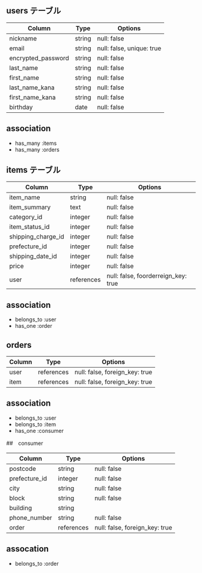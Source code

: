 ## users テーブル

| Column             | Type   | Options                  |
| ------------------ | ------ | ------------------------ |
| nickname           | string | null: false              |
| email              | string | null: false, unique: true|
| encrypted_password | string | null: false              |
| last_name          | string | null: false              |
| first_name         | string | null: false              |
| last_name_kana     | string | null: false              |
| first_name_kana    | string | null: false              |
| birthday           | date   | null: false              |

## association
- has_many :items
- has_many :orders

## items テーブル

| Column             | Type       | Options                        |
| ------------------ | ---------- | ------------------------------ |
| item_name          | string     | null: false                    |
| item_summary       | text       | null: false                    |
| category_id        | integer    | null: false                    |
| item_status_id     | integer    | null: false                    |
| shipping_charge_id | integer    | null: false                    |
| prefecture_id      | integer    | null: false                    |
| shipping_date_id   | integer    | null: false                    |
| price              | integer    | null: false                    |
| user               | references | null: false, foorderreign_key: true |

## association
- belongs_to :user
- has_one    :order

## orders

| Column             | Type       | Options                        |
| ------------------ | ---------- | ------------------------------ |
| user               | references | null: false, foreign_key: true |
| item               | references | null: false, foreign_key: true |

## association
- belongs_to :user
- belongs_to :item
- has_one    :consumer

##　consumer

| Column             | Type          | Options                        |
| ------------------ | ------------- | ------------------------------ |
| postcode           | string        | null: false                    |
| prefecture_id      | integer       | null: false                    |
| city               | string        | null: false                    |
| block              | string        | null: false                    |
| building           | string        |                                |
| phone_number       | string        | null: false                    |
| order              | references    | null: false, foreign_key: true |

## assocation

- belongs_to :order